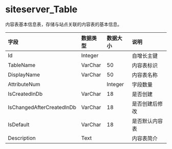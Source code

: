 # siteserver_Table

内容表基本信息表，存储与站点关联的内容表的基本信息。

| 字段 | 数据类型 | 数据大小 | 说明 |
| :----- | :----- | :----- | :----- |
|Id	|Integer|		|自增长主键|
|TableName|	VarChar|	50|	内容表标识|
|DisplayName|	VarChar|	50|	内容表名称|
|AttributeNum|	|Integer|		字段数量|
|IsCreatedInDb|	VarChar|	18	|是否创建|
|IsChangedAfterCreatedInDb|	VarChar|	18|	是否创建后修改|
|IsDefault	|VarChar|	18	|是否默认内容表|
|Description|	Text|		|内容表简介|